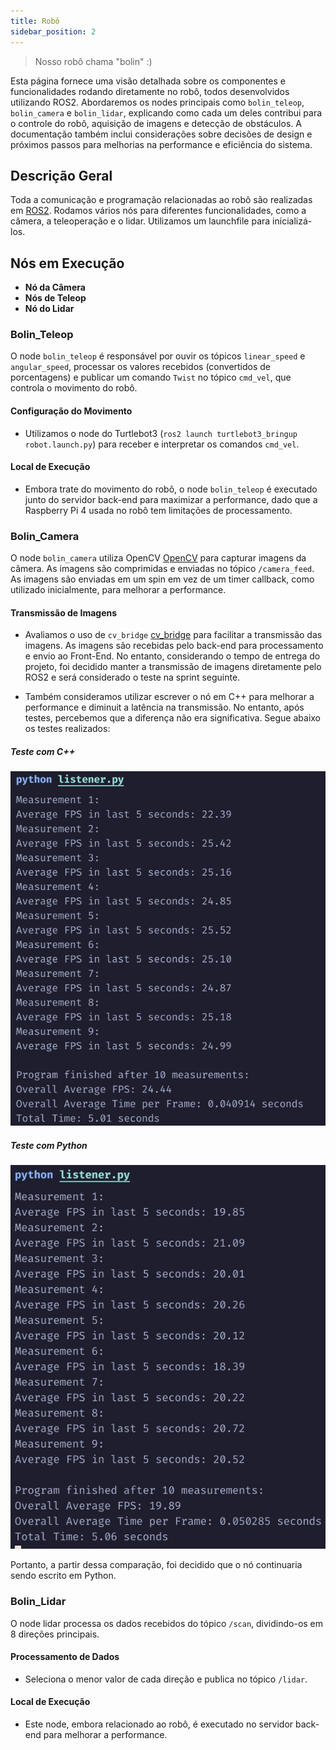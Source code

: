 ```yaml
---
title: Robô
sidebar_position: 2
---
```


> Nosso robô chama "bolin" :)

Esta página fornece uma visão detalhada sobre os componentes e funcionalidades rodando diretamente no robô, todos desenvolvidos utilizando ROS2. Abordaremos os nodes principais como `bolin_teleop`, `bolin_camera` e `bolin_lidar`, explicando como cada um deles contribui para o controle do robô, aquisição de imagens e detecção de obstáculos. A documentação também inclui considerações sobre decisões de design e próximos passos para melhorias na performance e eficiência do sistema.

## Descrição Geral

Toda a comunicação e programação relacionadas ao robô são realizadas em [ROS2](https://index.ros.org/doc/ros2/). Rodamos vários nós para diferentes funcionalidades, como a câmera, a teleoperação e o lidar. Utilizamos um launchfile para inicializá-los.

## Nós em Execução

- **Nó da Câmera**
- **Nós de Teleop**
- **Nó do Lidar**

### Bolin_Teleop

O node `bolin_teleop` é responsável por ouvir os tópicos `linear_speed` e `angular_speed`, processar os valores recebidos (convertidos de porcentagens) e publicar um comando `Twist` no tópico `cmd_vel`, que controla o movimento do robô.

#### Configuração do Movimento

- Utilizamos o node do Turtlebot3 (`ros2 launch turtlebot3_bringup robot.launch.py`) para receber e interpretar os comandos `cmd_vel`.

#### Local de Execução

- Embora trate do movimento do robô, o node `bolin_teleop` é executado junto do servidor back-end para maximizar a performance, dado que a Raspberry Pi 4 usada no robô tem limitações de processamento.

### Bolin_Camera

O node `bolin_camera` utiliza OpenCV [OpenCV](https://opencv.org/) para capturar imagens da câmera. As imagens são comprimidas e enviadas no tópico `/camera_feed`. As imagens são enviadas em um spin em vez de um timer callback, como utilizado inicialmente, para melhorar a performance.

#### Transmissão de Imagens

- Avaliamos o uso de `cv_bridge` [cv_bridge](https://wiki.ros.org/cv_bridge) para facilitar a transmissão das imagens. As imagens são recebidas pelo back-end para processamento e envio ao Front-End. No entanto, considerando o tempo de entrega do projeto, foi decidido manter a transmissão de imagens diretamente pelo ROS2 e será considerado o teste na sprint seguinte.

- Também consideramos utilizar escrever o nó em C++ para melhorar a performance e diminuit a latência na transmissão. No entanto, após testes, percebemos que a diferença não era significativa. Segue abaixo os testes realizados:

##### Teste com C++
![Teste de Performance com C++](../../../static/img/teste_camera_cpp.jpeg)

##### Teste com Python
![Teste de Performance com Python](../../../static/img/teste_camera_python.jpeg)

Portanto, a partir dessa comparação, foi decidido que o nó continuaria sendo escrito em Python.

### Bolin_Lidar

O node lidar processa os dados recebidos do tópico `/scan`, dividindo-os em 8 direções principais.

<!-- Aqui vai uma imagem demonstrando quais são -->

#### Processamento de Dados

- Seleciona o menor valor de cada direção e publica no tópico `/lidar`.

#### Local de Execução

- Este node, embora relacionado ao robô, é executado no servidor back-end para melhorar a performance.
